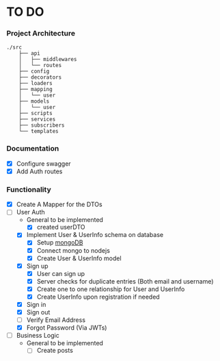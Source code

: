 # TO DO

### Project Architecture

```
./src
    ├── api
    │   ├── middlewares
    │   └── routes
    ├── config
    ├── decorators
    ├── loaders
    ├── mapping
    │   └── user
    ├── models
    │   └── user
    ├── scripts
    ├── services
    ├── subscribers
    └── templates
```
### Documentation
- [x] Configure swagger
 - [x] Add Auth routes

### Functionality
- [x] Create A Mapper for the DTOs
- [ ] User Auth
  - General to be implemented
    - [x] created userDTO
  - [x] Implement User & UserInfo schema on database
    - [x] Setup [mongoDB](https://www.mongodb.com/)
    - [x] Connect mongo to nodejs
    - [x] Create User & UserInfo model
  - [x] Sign up
      - [x] User can sign up
      - [x] Server checks for duplicate entries (Both email and username)
      - [x] Create one to one relationship for User and UserInfo
      - [x] Create UserInfo upon registration if needed
  - [x] Sign in
  - [x] Sign out
  - [ ] Verify Email Address
  - [x] Forgot Password (Via JWTs)
- [ ] Business Logic
  - General to be implemented
    - [ ] Create posts
